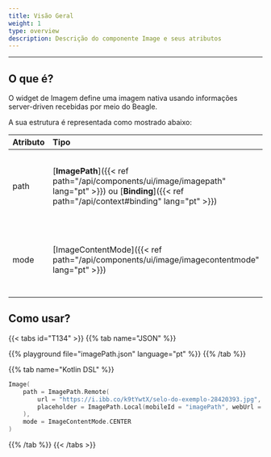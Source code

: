 ```yaml
---
title: Visão Geral
weight: 1
type: overview
description: Descrição do componente Image e seus atributos
---
```


---

## O que é?

O widget de Imagem define uma imagem nativa usando informações server-driven recebidas por meio do Beagle.

A sua estrutura é representada como mostrado abaixo:

| **Atributo** | **Tipo**                                                                                                   | Obrigatório | **Definição**                                                             |
| :----------- | :--------------------------------------------------------------------------------------------------------- | :---------: | :------------------------------------------------------------------------ |
| path         | [**ImagePath**]({{< ref path="/api/components/ui/image/imagepath" lang="pt" >}}) ou [**Binding**]({{< ref path="/api/context#binding" lang="pt" >}}) |      ✓      | Referência de uma imagem local ou url de uma imagem remota a ser exibida. |
| mode         | [ImageContentMode]({{< ref path="/api/components/ui/image/imagecontentmode" lang="pt" >}})                                      |             | É responsável por controlar como a imagem será controlada internamente.   |

## Como usar?

{{< tabs id="T134" >}}
{{% tab name="JSON" %}}

<!-- json-playground:imagePath.json
{
   "_beagleComponent_":"beagle:image",
   "path":{
      "_beagleImagePath_":"remote",
      "url":"https://i.ibb.co/k9tYwtX/selo-do-exemplo-28420393.jpg",
      "placeholder":{
        "mobileId": "imagePath",
        "webUrl": "/imagePath.png"
      }
   },
   "mode":"CENTER"
}
-->

{{% playground file="imagePath.json" language="pt" %}}
{{% /tab %}}

{{% tab name="Kotlin DSL" %}}

```kotlin
Image(
    path = ImagePath.Remote(
        url = "https://i.ibb.co/k9tYwtX/selo-do-exemplo-28420393.jpg",
        placeholder = ImagePath.Local(mobileId = "imagePath", webUrl = "/imagePath.png")
    ),
    mode = ImageContentMode.CENTER
)
```

{{% /tab %}}
{{< /tabs >}}
